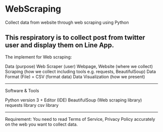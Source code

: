 # WebScraping
Collect data from website through web scraping using Python

**This respiratory is to collect post from twitter user and display them on Line App.**
-----------------------------------------------------------------------------

The implement for Web scraping:

Data (purpose)
Web Scraper (user)
Webpage, Website (where we collect)
Scraping (how we collect including tools e.g. requests, BeautifulSoup)
Data Format (File) = CSV (format data)
Data Visualization (how we present)

-----------------------------------------------------------------------------

Software & Tools

Python version 3 +
Editor (IDE)
BeautifulSoup (Web scraping library)
requests library
csv library

-----------------------------------------------------------------------------

Requirement: 
You need to read Terms of Service, Privacy Policy accurately on the web you want to collect data.
 
